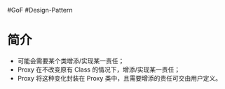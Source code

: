 #GoF #Design-Pattern 


# 简介
- 可能会需要某个类增添/实现某一责任；
- Proxy 在不改变原有 Class 的情况下，增添/实现某一责任；
- Proxy 将这种变化封装在 Proxy 类中，且需要增添的责任可交由用户定义。